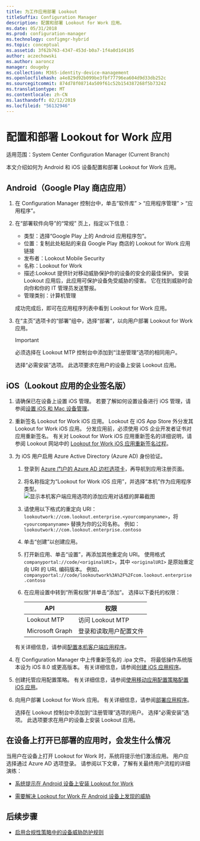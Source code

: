 ```yaml
---
title: 为工作应用部署 Lookout
titleSuffix: Configuration Manager
description: 配置和部署 Lookout for Work 应用。
ms.date: 05/31/2018
ms.prod: configuration-manager
ms.technology: configmgr-hybrid
ms.topic: conceptual
ms.assetid: 3f62b763-4347-453d-b0a7-1f4a0d1d4105
author: aczechowski
ms.author: aaroncz
manager: dougeby
ms.collection: M365-identity-device-management
ms.openlocfilehash: a4e829d92b099be3fbf77796ea604d9d33db252c
ms.sourcegitcommit: 874d78f08714a509f61c52b154387268f5b73242
ms.translationtype: MT
ms.contentlocale: zh-CN
ms.lasthandoff: 02/12/2019
ms.locfileid: "56132946"
---
```

# <a name="configure-and-deploy-lookout-for-work-apps"></a>配置和部署 Lookout for Work 应用

适用范围：System Center Configuration Manager (Current Branch)

本文介绍如何为 Android 和 iOS 设备配置和部署 Lookout for Work 应用。



## <a name="android-google-play-store-app"></a>Android（Google Play 商店应用）
1.  在 Configuration Manager 控制台中，单击“软件库” > “应用程序管理” > “应用程序”。  

2.  在“部署软件向导”的“常规”  页上，指定以下信息：  
    - 类型：选择“Google Play 上的 Android 应用程序包”。
    - 位置：复制此处粘贴的来自 Google Play 商店的 Lookout for Work 应用链接
    - 发布者：Lookout Mobile Security
    - 名称：Lookout for Work
    - 描述:Lookout 提供针对移动威胁保护你的设备的安全的最佳保护。 安装 Lookout 应用后，此应用可保护设备免受威胁的侵害。 它在找到威胁时会向你和你的 IT 管理员发送警报。
    - 管理类别：计算机管理  

    成功完成后，即可在应用程序列表中看到 Lookout for Work 应用。  

3.  在“主页”选项卡的“部署”组中，选择“部署”，以向用户部署 Lookout for Work 应用。   
    >[!IMPORTANT]  
    >必须选择在 Lookout MTP 控制台中添加到“注册管理”选项的相同用户。  

    选择“必需安装”选项。 此选项要求在用户的设备上安装 Lookout 应用。  



## <a name="ios-enterprise-signed-version-of-lookout-app"></a>iOS（Lookout 应用的企业签名版）

1. 请确保已在设备上设置 iOS 管理。 若要了解如何设置设备进行 iOS 管理，请参阅[设置 iOS 和 Mac 设备管理](/sccm/mdm/deploy-use/enroll-hybrid-ios-mac)。  

2. 重新签名 Lookout for Work iOS 应用。 Lookout 在 iOS App Store 外分发其 Lookout for Work iOS 应用。 分发应用前，必须使用 iOS 企业开发者证书对应用重新签名。 有关对 Lookout for Work iOS 应用重新签名的详细说明，请参阅 Lookout 网站中的 [Lookout for Work iOS 应用重新签名过程](https://personal.support.lookout.com/hc/articles/114094038714)。  

3. 为 iOS 用户启用 Azure Active Directory (Azure AD) 身份验证。
   1.  登录到 [Azure 门户的 Azure AD 边栏选项卡](https://portal.azure.com/#blade/Microsoft_AAD_IAM/ActiveDirectoryMenuBlade/Overview)，再导航到应用注册页面。  
   2.  将名称指定为“Lookout for Work iOS 应用”，并选择“本机”作为应用程序类型。  
   ![显示本机客户端应用选项的添加应用对话框的屏幕截图](media/aad-add-app-reg.png)

   3.  请使用以下格式的重定向 URI：`lookoutwork://com.lookout.enterprise.<yourcompanyname>`，将 `<yourcompanyname>` 替换为你的公司名称。 例如：`lookoutwork://com.lookout.enterprise.contoso`
   4. 单击“创建”以创建应用。 
   5.  打开新应用、单击“设置”，再添加其他重定向 URI。 使用格式 `companyportal://code/<originalURI>`，其中 `<originalURI>` 是原始重定向 URI 的 URL 编码版本。 例如， `companyportal://code/lookoutwork%3A%2F%2Fcom.lookout.enterprise.contoso`
   6.  在应用设置中转到“所需权限”并单击“添加”。 选择以下委托的权限：  

       | API  | 权限  |
       |---------|---------|
       | Lookout MTP     | 访问 Lookout MTP         |
       | Microsoft Graph     | 登录和读取用户配置文件        |  

   有关详细信息，请参阅[配置本机客户端应用程序](/azure/app-service/app-service-mobile-how-to-configure-active-directory-authentication#optional-configure-a-native-client-application)。  


4. 在 Configuration Manager 中上传重新签名的 .ipa 文件。 将最低操作系统版本设为 iOS 8.0 或更高版本。 有关详细信息，请参阅[创建 iOS 应用程序](/sccm/apps/get-started/creating-ios-applications)。   


5. 创建托管应用配置策略。 有关详细信息，请参阅[使用移动应用配置策略配置 iOS 应用](/sccm/apps/deploy-use/configure-ios-apps-with-app-configuration-policies)。  


6. 向用户部署 Lookout for Work 应用。 有关详细信息，请参阅[部署应用程序](/sccm/apps/deploy-use/deploy-applications)。  

   选择在 Lookout 控制台中添加到“注册管理”选项的用户。 选择“必需安装”选项。 此选项要求在用户的设备上安装 Lookout 应用。



## <a name="what-happens-when-the-deployed-app-is-opened-on-the-device"></a>在设备上打开已部署的应用时，会发生什么情况

当用户在设备上打开 Lookout for Work 时，系统将提示他们激活应用。 用户应选择通过 Azure AD 选项登录。 请参阅以下文章，了解有关最终用户流程的详细演练：

- [系统提示在 Android 设备上安装 Lookout for Work](/intune-user-help/you-are-prompted-to-install-lookout-for-work-android)

- [需要解决 Lookout for Work 在 Android 设备上发现的威胁](/intune-user-help/you-need-to-resolve-a-threat-found-by-lookout-for-work-android)



## <a name="next-steps"></a>后续步骤
- [启用合规性策略中的设备威胁防护规则](enable-device-threat-protection-rule-compliance-policy.md)
